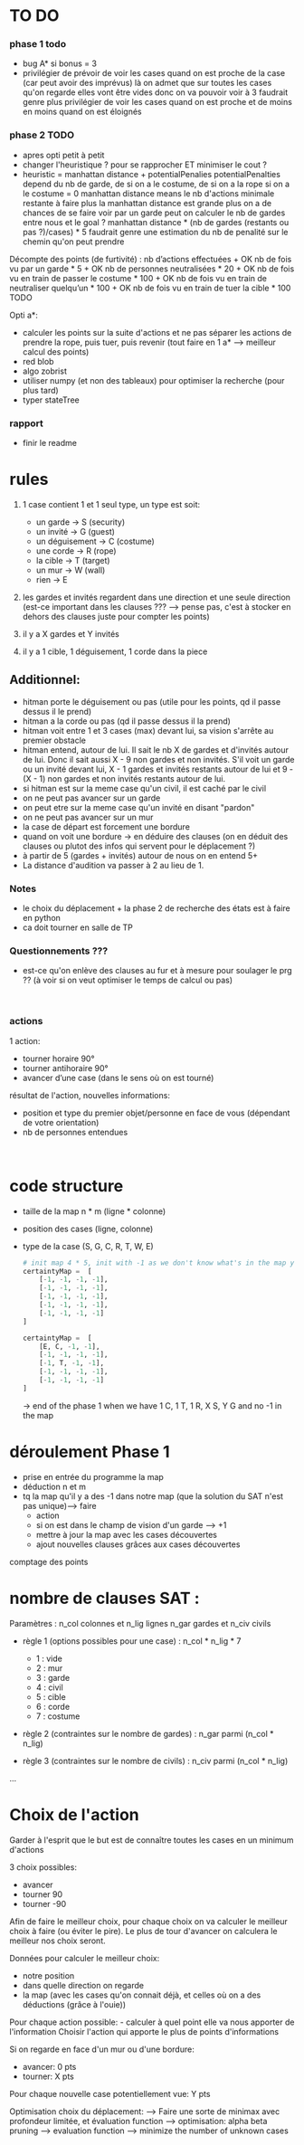 # TO DO 

### phase 1 todo 
- bug A* si bonus = 3
- privilégier de prévoir de voir les cases quand on est proche de la case 
(car peut avoir des imprévus)
là on admet que sur toutes les cases qu'on regarde elles vont être vides donc on va pouvoir voir à 3
faudrait genre plus privilégier de voir les cases quand on est proche et de moins en moins quand on est éloignés

### phase 2 TODO 

- apres opti petit à petit
- changer l'heuristique ? pour se rapprocher ET minimiser le cout ?
- heuristic = manhattan distance + potentialPenalies
potentialPenalties depend du nb de garde, de si on a le costume, de si on a la rope
si on a le costume = 0
manhattan distance means le nb d'actions minimale restante à faire 
plus la manhattan distance est grande plus on a de chances de se faire voir par un garde
peut on calculer le nb de gardes entre nous et le goal ?
manhattan distance * (nb de gardes (restants ou pas ?)/cases) * 5 
faudrait genre une estimation du nb de penalité sur le chemin qu'on peut prendre

Décompte des points (de furtivité) :
nb d’actions effectuées + OK
nb de fois vu par un garde * 5 + OK
nb de personnes neutralisées * 20 + OK
nb de fois vu en train de passer le costume * 100 + OK
nb de fois vu en train de neutraliser quelqu’un * 100 + OK
nb de fois vu en train de tuer la cible * 100 TODO




Opti a*: 
- calculer les points sur la suite d'actions et ne pas séparer les actions de prendre la rope, puis tuer, puis revenir (tout faire en 1 a* --> meilleur calcul des points)
- red blob 
- algo zobrist
- utiliser numpy (et non des tableaux) pour optimiser la recherche (pour plus tard)
- typer stateTree

### rapport
- finir le readme










# rules 

1. 1 case contient 1 et 1 seul type, un type est soit: 
    - un garde -> S (security)
    - un invité -> G (guest)
    - un déguisement -> C (costume)
    - une corde -> R (rope)
    - la cible -> T (target)
    - un mur -> W (wall)
    - rien -> E 

2. les gardes et invités regardent dans une direction et une seule direction (est-ce important dans les clauses ??? --> pense pas, c'est à stocker en dehors des clauses juste pour compter les points)

3. il y a X gardes et Y invités

4. il y a 1 cible, 1 déguisement, 1 corde dans la piece 



## Additionnel: 
- hitman porte le déguisement ou pas (utile pour les points, qd il passe dessus il le prend)
- hitman a la corde ou pas (qd il passe dessus il la prend)
- hitman voit entre 1 et 3 cases (max) devant lui, sa vision s'arrête au premier obstacle
- hitman entend, autour de lui. Il sait le nb X de gardes et d'invités autour de lui. Donc il sait aussi X - 9 non gardes et non invités.
S'il voit un garde ou un invité devant lui, X - 1 gardes et invités restants autour de lui et 9 - (X - 1) non gardes et non invités restants autour de lui. 
- si hitman est sur la meme case qu'un civil, il est caché par le civil
- on ne peut pas avancer sur un garde
- on peut etre sur la meme case qu'un invité en disant "pardon"
- on ne peut pas avancer sur un mur
- la case de départ est forcement une bordure
- quand on voit une bordure -> en déduire des clauses (on en déduit des clauses ou plutot des infos qui servent pour le déplacement ?) 
- à partir de 5 (gardes + invités) autour de nous on en entend 5+
- La distance d'audition va passer à 2 au lieu de 1.


### Notes
- le choix du déplacement + la phase 2 de recherche des états est à faire en python
- ca doit tourner en salle de TP 

### Questionnements ???
- est-ce qu'on enlève des clauses au fur et à mesure pour soulager le prg ?? (à voir si on veut optimiser le temps de calcul ou pas)


<br>

### actions 
1 action: 
- tourner horaire 90°
- tourner antihoraire 90°
- avancer d’une case (dans le sens où on est tourné)

résultat de l'action, nouvelles informations: 
- position et type du premier objet/personne en face de vous (dépendant de votre orientation)
- nb de personnes entendues

<br>

# code structure 
- taille de la map n * m (ligne * colonne)
- position des cases (ligne, colonne)
- type de la case (S, G, C, R, T, W, E)

    ```python 
    # init map 4 * 5, init with -1 as we don't know what's in the map yet
    certaintyMap =  [
        [-1, -1, -1, -1],
        [-1, -1, -1, -1],
        [-1, -1, -1, -1],
        [-1, -1, -1, -1],
        [-1, -1, -1, -1]
    ]

    certaintyMap =  [
        [E, C, -1, -1],
        [-1, -1, -1, -1],
        [-1, T, -1, -1],
        [-1, -1, -1, -1],
        [-1, -1, -1, -1]
    ]

    ```

    -> end of the phase 1 when we have 1 C, 1 T, 1 R, X S, Y G and no -1 in the map

# déroulement Phase 1

- prise en entrée du programme la map 
- déduction n et m
- tq la map qu'il y a des -1 dans notre map (que la solution du SAT n'est pas unique)--> faire
    - action 
    - si on est dans le champ de vision d'un garde --> +1
    - mettre à jour la map avec les cases découvertes
    - ajout nouvelles clauses grâces aux cases découvertes 

comptage des points 

# nombre de clauses SAT :
Paramètres :
n_col colonnes et n_lig lignes
n_gar gardes et n_civ civils

- règle 1 (options possibles pour une case) : n_col * n_lig * 7
    - 1 : vide
    - 2 : mur
    - 3 : garde
    - 4 : civil
    - 5 : cible
    - 6 : corde
    - 7 : costume

- règle 2 (contraintes sur le nombre de gardes) : n_gar parmi (n_col * n_lig)

- règle 3 (contraintes sur le nombre de civils) : n_civ parmi (n_col * n_lig)

...

# Choix de l'action
Garder à l'esprit que le but est de connaître toutes les cases en un minimum d'actions

3 choix possibles: 
- avancer
- tourner 90
- tourner -90

Afin de faire le meilleur choix, pour chaque choix on va calculer le meilleur choix à faire (ou éviter le pire).
Le plus de tour d'avancer on calculera le meilleur nos choix seront.

Données pour calculer le meilleur choix: 
- notre position
- dans quelle direction on regarde
- la map (avec les cases qu'on connait déjà, et celles où on a des déductions (grâce à l'ouie))

Pour chaque action possible: 
    - calculer à quel point elle va nous apporter de l'information
Choisir l'action qui apporte le plus de points d'informations

Si on regarde en face d'un mur ou d'une bordure:
- avancer: 0 pts
- tourner: X pts

Pour chaque nouvelle case potentiellement vue: Y pts

Optimisation choix du déplacement:
--> Faire une sorte de minimax avec profondeur limitée, et évaluation function 
--> optimisation: alpha beta pruning
--> evaluation function --> minimize the number of unknown cases

